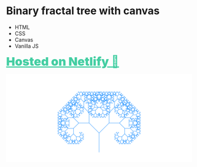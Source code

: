 # Binary fractal tree with canvas

* HTML
* CSS
* Canvas
* Vanilla JS

<a href="https://js-fractal-tree.netlify.app/" style="color:#43cea2; font-size: 32px; font-weight: 900;">Hosted on Netlify 🔗
</a>

![Binary fractal tree](https://raw.githubusercontent.com/rakitenkogermans/fractal-pure-js/master/binary-fractal-tree.png)
